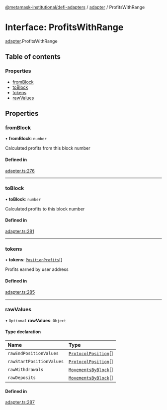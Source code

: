 [@metamask-institutional/defi-adapters](../README.md) / [adapter](../modules/adapter.md) / ProfitsWithRange

# Interface: ProfitsWithRange

[adapter](../modules/adapter.md).ProfitsWithRange

## Table of contents

### Properties

- [fromBlock](adapter.ProfitsWithRange.md#fromblock)
- [toBlock](adapter.ProfitsWithRange.md#toblock)
- [tokens](adapter.ProfitsWithRange.md#tokens)
- [rawValues](adapter.ProfitsWithRange.md#rawvalues)

## Properties

### fromBlock

• **fromBlock**: `number`

Calculated profits from this block number

#### Defined in

[adapter.ts:276](https://github.com/consensys-vertical-apps/mmi-defi-adapters/blob/main/src/types/adapter.ts#L276)

___

### toBlock

• **toBlock**: `number`

Calculated profits to this block number

#### Defined in

[adapter.ts:281](https://github.com/consensys-vertical-apps/mmi-defi-adapters/blob/main/src/types/adapter.ts#L281)

___

### tokens

• **tokens**: [`PositionProfits`](adapter.PositionProfits.md)[]

Profits earned by user address

#### Defined in

[adapter.ts:285](https://github.com/consensys-vertical-apps/mmi-defi-adapters/blob/main/src/types/adapter.ts#L285)

___

### rawValues

• `Optional` **rawValues**: `Object`

#### Type declaration

| Name | Type |
| :------ | :------ |
| `rawEndPositionValues` | [`ProtocolPosition`](adapter.ProtocolPosition.md)[] |
| `rawStartPositionValues` | [`ProtocolPosition`](adapter.ProtocolPosition.md)[] |
| `rawWithdrawals` | [`MovementsByBlock`](adapter.MovementsByBlock.md)[] |
| `rawDeposits` | [`MovementsByBlock`](adapter.MovementsByBlock.md)[] |

#### Defined in

[adapter.ts:287](https://github.com/consensys-vertical-apps/mmi-defi-adapters/blob/main/src/types/adapter.ts#L287)
